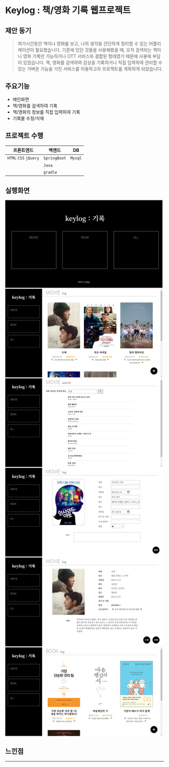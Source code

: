 # Keylog : 책/영화 기록 웹프로젝트

## 제안 동기

> 여가시간동안 책이나 영화를 보고, 나의 생각을 간단하게 정리할 수 있는 어플리케이션이 필요했습니다. 기존에 있던 것들을 사용해봤을 때, 오직 검색되는 책이나 영화 기록만 가능하거나 OTT 서비스와 결합된 형태였기 때문에 사용에 부담이 있었습니다. 책, 영화를 검색하여 감상을 기록하거나 직접 입력하여 관리할 수 있는 가벼운 기능을 가진 서비스를 이용하고자 프로젝트를 계획하게 되었습니다.

## 주요기능

- 메인화면
- 책/영화를 검색하여 기록
- 책/영화의 정보를 직접 입력하여 기록
- 기록물 수정/삭제

## 프로젝트 수행
|프론트엔드|백엔드|DB|
|------|---|---|
|```HTML``` ```CSS``` ```jQuery```|```SpringBoot``` |```Mysql```|
||```Java```||
||```gradle```||

## 실행화면
<img src="./img/0.png" width="500"><img src="./img/1.png" width="500">
<img src="./img/2.png" width="500"><img src="./img/3.png" width="500">
<img src="./img/4.png" width="500"><img src="./img/5.png" width="500">
## 느낀점

---

> 

